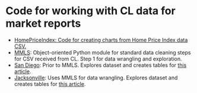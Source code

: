 # Code for working with CL data for market reports

- <a href="https://github.com/hwmWill/CL/tree/main/HomePriceIndex">HomePriceIndex: Code for creating charts from Home Price Index data CSV.
- <a href="https://github.com/hwmWill/CL/tree/main/mmls">MMLS</a>: Object-oriented Python module for standard data cleaning steps for CSV received from CL. Step 1 for data wrangling and exploration.
- <a href="https://github.com/hwmWill/CL/tree/main/SanDiego">San Diego</a>: Prior to MMLS. Explores dataset and creates tables for <a href="https://www.housingwire.com/articles/a-san-diego-data-dive-shows-a-market-upended-by-tight-supply/">this article</a>.
- <a href="https://github.com/hwmWill/CL/tree/main/Jacksonville">Jacksonville</a>: Uses MMLS for data wrangling. Explores dataset and creates tables for <a href="">this article</a>.
